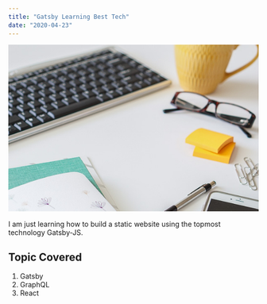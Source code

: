 ```yaml
---
title: "Gatsby Learning Best Tech"
date: "2020-04-23"
---
```


![image](../images/img1.jpg)

I am just learning how to build a static website using the topmost technology Gatsby-JS.

## Topic Covered

1. Gatsby
2. GraphQL
3. React
